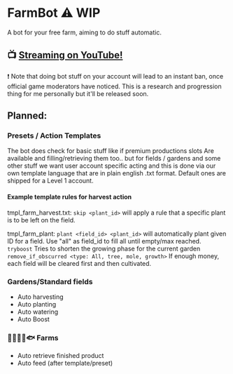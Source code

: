 # FarmBot :warning:  WIP
A bot for your free farm, aiming to do stuff automatic.

## :tv: [Streaming on YouTube!](https://www.youtube.com/watch?v=l3HopvETf3s)

❗ Note that doing bot stuff on your account will lead to an instant ban, once official game moderators have noticed.
This is a research and progression thing for me personally but it'll be released soon.

## Planned: 

### Presets / Action Templates 
The bot does check for basic stuff like if premium productions slots 
Are available and filling/retrieving them too.. but for fields / gardens and 
some other stuff we want user account specific acting and this is done via our own 
template language that are in plain english .txt format.
Default ones are shipped for a Level 1 account. 

#### Example template rules for harvest action
tmpl_farm_harvest.txt:
`skip <plant_id>` will apply a rule that a specific plant is to be left on the field.

tmpl_farm_plant:
`plant <field_id> <plant_id>` will automatically plant given ID for a field. Use "all" as field_id to fill all until empty/max reached.
`tryboost` Tries to shorten the growing phase for the current garden
`remove_if_obscurred <type: All, tree, mole, growth>` If enough money, each field will be cleared first and then cultivated.


### Gardens/Standard fields
 - Auto harvesting
 - Auto planting
 - Auto watering
 - Auto Boost
 
### 🐑🐏🐮🐝🐟 Farms
 - Auto retrieve finished product
 - Auto feed (after template/preset)
